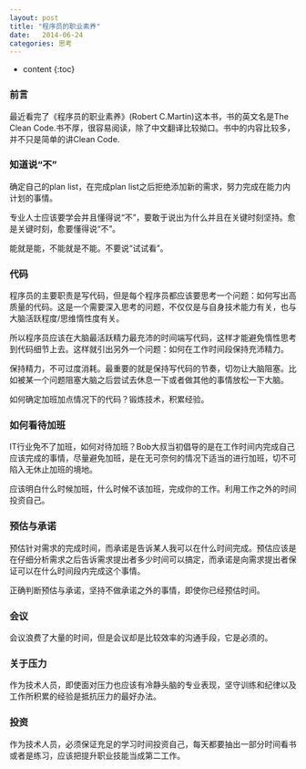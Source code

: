 ```yaml
---
layout: post
title: "程序员的职业素养"
date:   2014-06-24
categories: 思考
---
```


* content
{:toc}

### 前言

最近看完了《程序员的职业素养》(Robert C.Martin)这本书，书的英文名是The Clean Code.书不厚，很容易阅读，除了中文翻译比较拗口。书中的内容比较多，并不只是简单的讲Clean Code.

### 知道说“不”

确定自己的plan list，在完成plan list之后拒绝添加新的需求，努力完成在能力内计划的事情。

专业人士应该要学会并且懂得说“不”，要敢于说出为什么并且在关键时刻坚持。愈是关键时刻，愈要懂得说“不”。

能就是能，不能就是不能。不要说“试试看”。

### 代码

程序员的主要职责是写代码，但是每个程序员都应该要思考一个问题：如何写出高质量的代码。这是一个需要深入思考的问题，不仅仅是与自身技术能力有关，也与大脑活跃程度/思维惰性度有关。

所以程序员应该在大脑最活跃精力最充沛的时间端写代码，这样才能避免惰性思考到代码细节上去。这样就引出另外一个问题：如何在工作时间段保持充沛精力。

保持精力，不可过度消耗。最重要的就是保持写代码的节奏，切勿让大脑阻塞。比如被某一个问题阻塞大脑之后尝试去休息一下或者做其他的事情放松一下大脑。

如何确定加班加点情况下的代码？锻炼技术，积累经验。

### 如何看待加班

IT行业免不了加班，如何对待加班？Bob大叔当初倡导的是在工作时间内完成自己应该完成的事情，尽量避免加班，是在无可奈何的情况下适当的进行加班，切不可陷入无休止加班的境地。

应该明白什么时候加班，什么时候不该加班，完成你的工作。利用工作之外的时间投资自己。

### 预估与承诺

预估针对需求的完成时间，而承诺是告诉某人我可以在什么时间完成。预估应该是在仔细分析需求之后告诉需求提出者多少时间可以搞定，而承诺是向需求提出者保证可以在什么时间段内完成这个事情。

正确判断预估与承诺，坚持不做承诺之外的事情，即使你已经预估时间。

### 会议

会议浪费了大量的时间，但是会议却是比较效率的沟通手段，它是必须的。

### 关于压力

作为技术人员，即使面对压力也应该有冷静头脑的专业表现，坚守训练和纪律以及工作所积累的经验是抵抗压力的最好办法。

### 投资

作为技术人员，必须保证充足的学习时间投资自己，每天都要抽出一部分时间看书或者是练习，应该把提升职业技能当成第二工作。